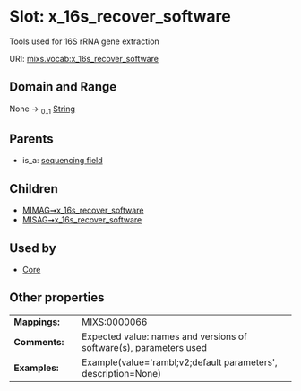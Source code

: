 
# Slot: x_16s_recover_software


Tools used for 16S rRNA gene extraction

URI: [mixs.vocab:x_16s_recover_software](https://w3id.org/mixs/vocab/x_16s_recover_software)


## Domain and Range

None &#8594;  <sub>0..1</sub> [String](types/String.md)

## Parents

 *  is_a: [sequencing field](sequencing_field.md)

## Children

 *  [MIMAG➞x_16s_recover_software](MIMAG_x_16s_recover_software.md)
 *  [MISAG➞x_16s_recover_software](MISAG_x_16s_recover_software.md)

## Used by

 * [Core](Core.md)

## Other properties

|  |  |  |
| --- | --- | --- |
| **Mappings:** | | MIXS:0000066 |
| **Comments:** | | Expected value: names and versions of software(s), parameters used |
| **Examples:** | | Example(value='rambl;v2;default parameters', description=None) |

